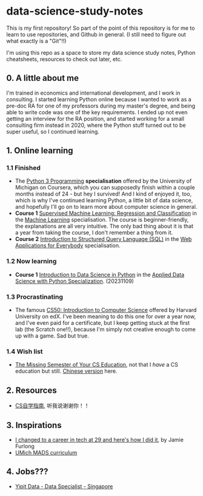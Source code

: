 # data-science-study-notes
This is my first repository! So part of the point of this repository is for me to learn to use repositories, and Github in general. \(I still need to figure out what exactly is a "Git"!!\)  

I'm using this repo as a space to store my data science study notes, Python cheatsheets, resources to check out later, etc.  

## 0. **A little about me**
I'm trained in economics and international development, and I work in consulting. I started learning Python online because I wanted to work as a pre-doc RA for one of my professors during my master's degree, and being able to write code was one of the key requirements. I ended up not even getting an interview for the RA position, and started working for a small consulting firm instead in 2020, where the Python stuff turned out to be super useful, so I continued learning. 

## 1. Online learning

### 1.1 Finished
- The [Python 3 Programming](https://www.coursera.org/specializations/python-3-programming) **specialisation** offered by the University of Michigan on Coursera, which you can supposedly finish within a couple months instead of 24 - but hey I survived! And I kind of enjoyed it, too, which is why I've continued learning Python, a little bit of data science, and hopefully I'll go on to learn more about computer science in general.
- **Course 1** [Supervised Machine Learning: Regression and Classification](https://www.coursera.org/learn/machine-learning) in the [Machine Learning](https://www.coursera.org/specializations/machine-learning-introduction) specialisation. The course is beginner-friendly, the explanations are all very intuitive. The only bad thing about it is that a year from taking the course, I don't remember a thing from it.
- **Course 2** [Introduction to Structured Query Language (SQL)]() in the [Web Applications for Everybody](https://www.coursera.org/specializations/web-applications) specialisation. 

### 1.2 Now learning
- **Course 1** [Introduction to Data Science in Python](https://www.coursera.org/learn/python-data-analysis?specialization=data-science-python) in the [Applied Data Science with Python Specialization](https://www.coursera.org/specializations/data-science-python). (20231109)

### 1.3 Procrastinating
- The famous [CS50: Introduction to Computer Science](https://cs50.harvard.edu/x/2023/) offered by Harvard University on edX. I've been meaning to do this one for over a year now, and I've even paid for a certificate, but I keep getting stuck at the first lab (the Scratch one!!), because I'm simply not creative enough to come up with a game. Sad but true.

### 1.4 Wish list
- [The Missing Semester of Your CS Education](https://missing.csail.mit.edu/), not that I *have* a CS education but still. [Chinese version](https://missing-semester-cn.github.io/) here.

## 2. Resources
- [CS自学指南](https://csdiy.wiki/), 听我说谢谢你！！

## 3. Inspirations
- [I changed to a career in tech at 29 and here's how I did it](https://medium.com/@jamiefurlong16/i-changed-to-a-career-in-tech-at-29-and-heres-how-i-did-it-545d14629719), by Jamie Furlong
- [UMich MADS curriculum](https://www.si.umich.edu/programs/master-applied-data-science/curriculum)

## 4. Jobs???
- [Yipit Data - Data Specialist - Singapore](https://boards.greenhouse.io/yipitdata/jobs/2526004?gh_src=25c597b41us)
